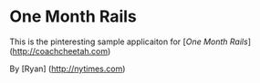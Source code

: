 # One Month Rails

This is the pinteresting sample applicaiton for [*One Month Rails*] (http://coachcheetah.com)

By [Ryan] (http://nytimes.com)